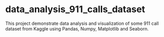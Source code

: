 # data_analysis_911_calls_dataset
This project demonstrate data analysis and visualization of some 911 call dataset from Kaggle using Pandas, Numpy, Matplotlib and Seaborn.
